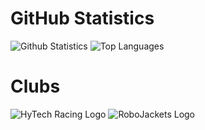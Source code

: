 # GitHub Statistics

![Github Statistics](https://github-readme-stats.vercel.app/api?username=Arvind-Srinivasan&show_icons=true&count_private=truedark&theme=dark)
![Top Languages](https://github-readme-stats.vercel.app/api/top-langs/?username=Arvind-Srinivasan&theme=dark&count_private=true&layout=compact)

# Clubs
![HyTech Racing Logo](https://hytechracing.gatech.edu/images/hytech_logo.png)
![RoboJackets Logo](https://cdn-assets-cloud.frontify.com/local/frontify/eyJwYXRoIjoiXC9wdWJsaWNcL3VwbG9hZFwvc2NyZWVuc1wvODc3MTRcL2M0N2ZmYzg4MGVlN2E3ZDY5MTVhNTMyN2UyN2ZiMWQ4LTE1MzU3NTA1MDguc3ZnIn0:frontify:ek_tHqVxak0wePKN9bxpmcWmyqx-zVUrNdTtTYOQ9Ac)
